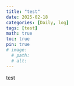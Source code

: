```yaml
---
title: "test"
date: 2025-02-18
categories: [Daily, log]
tags: [test]
math: true
toc: true
pin: true
# image:
  # path: 
  # alt: 
---
```


test